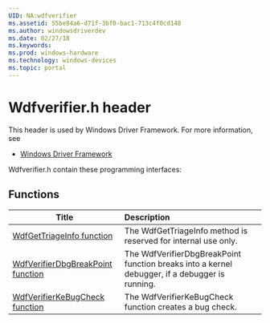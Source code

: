 ```yaml
---
UID: NA:wdfverifier
ms.assetid: 55be84a6-d71f-3bf0-bac1-713c4f0cd148
ms.author: windowsdriverdev
ms.date: 02/27/18
ms.keywords: 
ms.prod: windows-hardware
ms.technology: windows-devices
ms.topic: portal
---
```


# Wdfverifier.h header



This header is used by Windows Driver Framework. For more information, see
- [Windows Driver Framework](../_wdf/index.md)

Wdfverifier.h contain these programming interfaces:


## Functions

| Title   | Description   |
| ---- |:---- |
| [WdfGetTriageInfo function](nf-wdfverifier-wdfgettriageinfo.md) | The WdfGetTriageInfo method is reserved for internal use only. |
| [WdfVerifierDbgBreakPoint function](nf-wdfverifier-wdfverifierdbgbreakpoint.md) | The WdfVerifierDbgBreakPoint function breaks into a kernel debugger, if a debugger is running. |
| [WdfVerifierKeBugCheck function](nf-wdfverifier-wdfverifierkebugcheck.md) | The WdfVerifierKeBugCheck function creates a bug check. |
